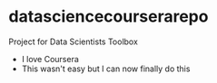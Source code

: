 # datasciencecourserarepo
Project for Data Scientists Toolbox

* I love Coursera
* This wasn't easy but I can now finally do this
